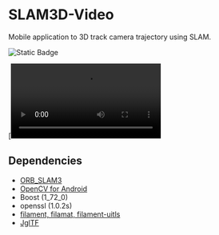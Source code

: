 # SLAM3D-Video

Mobile application to 3D track camera trajectory using SLAM. 

![Static Badge](https://img.shields.io/badge/SLAM3D-Video-green)

[![awd](doc/video_scene_sidebyside.mp4)


## Dependencies
- [ORB_SLAM3](https://github.com/UZ-SLAMLab/ORB_SLAM3/)
- [OpenCV for Android](https://opencv.org/android/)
- Boost (1_72_0)
- openssl (1.0.2s)
- [filament, filamat, filament-uitls](https://github.com/google/filament)
- [JglTF](https://github.com/javagl/JglTF)

